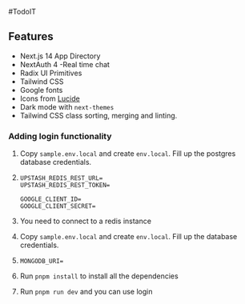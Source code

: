 #TodoIT

## Features

- Next.js 14 App Directory
- NextAuth 4
  -Real time chat
- Radix UI Primitives
- Tailwind CSS
- Google fonts
- Icons from [Lucide](https://lucide.dev)
- Dark mode with `next-themes`
- Tailwind CSS class sorting, merging and linting.

### Adding login functionality

1. Copy `sample.env.local` and create `env.local`. Fill up the postgres database credentials.

2. ```
   UPSTASH_REDIS_REST_URL=
   UPSTASH_REDIS_REST_TOKEN=

   GOOGLE_CLIENT_ID=
   GOOGLE_CLIENT_SECRET=
   ```

3. You need to connect to a redis instance

4. Copy `sample.env.local` and create `env.local`. Fill up the database credentials.

5. ```
   MONGODB_URI=
   ```

6. Run `pnpm install` to install all the dependencies

7. Run `pnpm run dev` and you can use login
